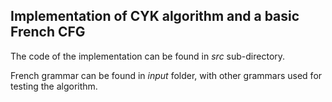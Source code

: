 ## Implementation of CYK algorithm and a basic French CFG

The code of the implementation can be found in *src* sub-directory.

French grammar can be found in *input* folder, with other grammars used for testing the algorithm.
